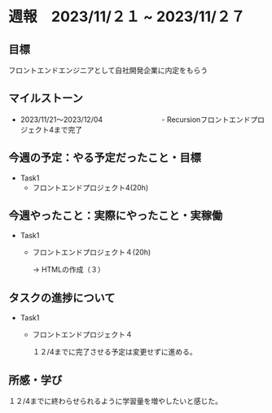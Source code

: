 # 週報　2023/11/２１ ~ 2023/11/２７



## 目標
フロントエンドエンジニアとして自社開発企業に内定をもらう



## マイルストーン
- 2023/11/21〜2023/12/04
　　　　　　　　- Recursionフロントエンドプロジェクト4まで完了



## 今週の予定：やる予定だったこと・目標
- Task1
    - フロントエンドプロジェクト4(20h)



## 今週やったこと：実際にやったこと・実稼働
- Task1
    - フロントエンドプロジェクト４(20h)

        → HTMLの作成（３）



## タスクの進捗について
- Task1
    - フロントエンドプロジェクト４

        １２/4までに完了させる予定は変更せずに進める。



## 所感・学び
１２/4までに終わらせられるように学習量を増やしたいと感じた。
